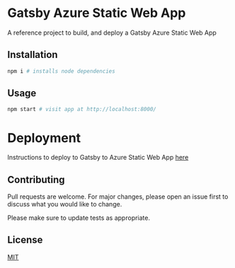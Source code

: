 # Gatsby Azure Static Web App

A reference project to build, and deploy a Gatsby Azure Static Web App

## Installation

```bash
npm i # installs node dependencies
```

## Usage

```python
npm start # visit app at http://localhost:8000/
```

# Deployment

Instructions to deploy to Gatsby to Azure Static Web App [here](https://www.google.com/search?q=how+to+deploy+gatsby+azure+static+web+app&rlz=1C5CHFA_enGB870GB870&sxsrf=ALeKk02qHl3Anlahgr2XfUIR_2jOCY3bAA%3A1625773632174&ei=QFbnYIGHCr-MhbIP3JSIgAg&oq=how+to+deploy+gatsby+azure+static+web+app&gs_lcp=Cgdnd3Mtd2l6EAxKBAhBGABQAFgAYIkQaABwAngAgAFciAFckgEBMZgBAKoBB2d3cy13aXrAAQE&sclient=gws-wiz&ved=0ahUKEwiBp9LentTxAhU_RkEAHVwKAoAQ4dUDCA4)

## Contributing

Pull requests are welcome. For major changes, please open an issue first to discuss what you would like to change.

Please make sure to update tests as appropriate.

## License

[MIT](https://choosealicense.com/licenses/mit/)
